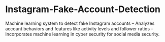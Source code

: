 # Instagram-Fake-Account-Detection
 Machine learning system to detect fake Instagram accounts – Analyzes account behaviors and features like activity levels and follower ratios – Incorporates machine learning in cyber security for social media security.
